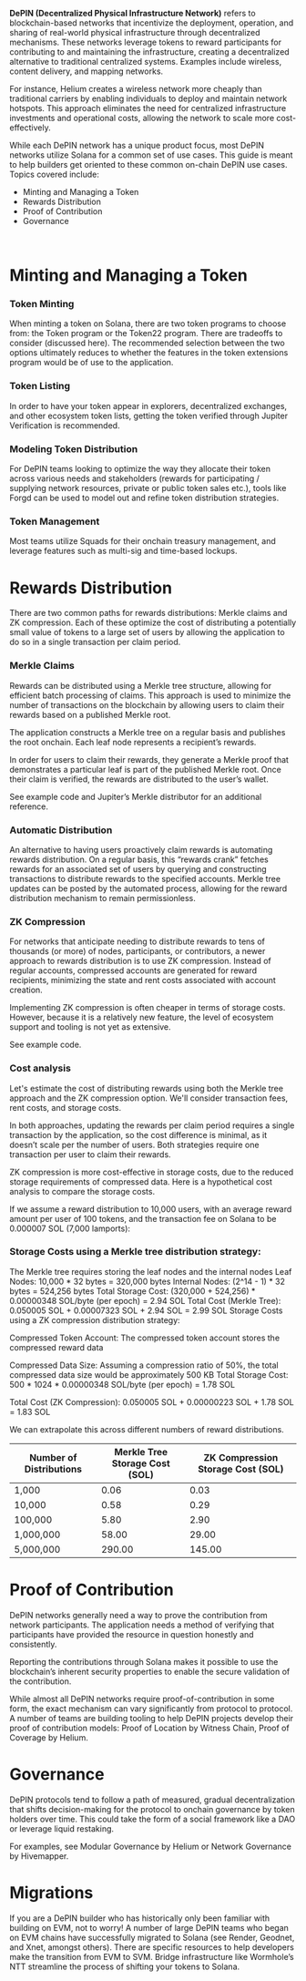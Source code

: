 **DePIN (Decentralized Physical Infrastructure Network)** refers to blockchain-based networks that incentivize the deployment, operation, and sharing of real-world physical infrastructure through decentralized mechanisms. These networks leverage tokens to reward participants for contributing to and maintaining the infrastructure, creating a decentralized alternative to traditional centralized systems. Examples include wireless, content delivery, and mapping networks.

For instance, Helium creates a wireless network more cheaply than traditional carriers by enabling individuals to deploy and maintain network hotspots. This approach eliminates the need for centralized infrastructure investments and operational costs, allowing the network to scale more cost-effectively.

While each DePIN network has a unique product focus, most DePIN networks utilize Solana for a common set of use cases. This guide is meant to help builders get oriented to these common on-chain DePIN use cases. Topics covered include:

- Minting and Managing a Token
- Rewards Distribution
- Proof of Contribution
- Governance

<br/>

# Minting and Managing a Token
### Token Minting
When minting a token on Solana, there are two token programs to choose from: the Token program or the Token22 program. There are tradeoffs to consider (discussed here). The recommended selection between the two options ultimately reduces to whether the features in the token extensions program would be of use to the application.

### Token Listing
In order to have your token appear in explorers, decentralized exchanges, and other ecosystem token lists, getting the token verified through Jupiter Verification is recommended.

### Modeling Token Distribution
For DePIN teams looking to optimize the way they allocate their token across various needs and stakeholders (rewards for participating / supplying network resources, private or public token sales etc.), tools like Forgd can be used to model out and refine token distribution strategies.

### Token Management
Most teams utilize Squads for their onchain treasury management, and leverage features such as multi-sig and time-based lockups.

# Rewards Distribution
There are two common paths for rewards distributions: Merkle claims and ZK compression. Each of these optimize the cost of distributing a potentially small value of tokens to a large set of users by allowing the application to do so in a single transaction per claim period.

### Merkle Claims
Rewards can be distributed using a Merkle tree structure, allowing for efficient batch processing of claims. This approach is used to minimize the number of transactions on the blockchain by allowing users to claim their rewards based on a published Merkle root.

The application constructs a Merkle tree on a regular basis and publishes the root onchain. Each leaf node represents a recipient’s rewards.

In order for users to claim their rewards, they generate a Merkle proof that demonstrates a particular leaf is part of the published Merkle root. Once their claim is verified, the rewards are distributed to the user’s wallet.

See example code and Jupiter’s Merkle distributor for an additional reference.

### Automatic Distribution
An alternative to having users proactively claim rewards is automating rewards distribution. On a regular basis, this “rewards crank” fetches rewards for an associated set of users by querying and constructing transactions to distribute rewards to the specified accounts. Merkle tree updates can be posted by the automated process, allowing for the reward distribution mechanism to remain permissionless.

### ZK Compression
For networks that anticipate needing to distribute rewards to tens of thousands (or more) of nodes, participants, or contributors, a newer approach to rewards distribution is to use ZK compression. Instead of regular accounts, compressed accounts are generated for reward recipients, minimizing the state and rent costs associated with account creation.

Implementing ZK compression is often cheaper in terms of storage costs. However, because it is a relatively new feature, the level of ecosystem support and tooling is not yet as extensive.

See example code.

### Cost analysis
Let's estimate the cost of distributing rewards using both the Merkle tree approach and the ZK compression option. We'll consider transaction fees, rent costs, and storage costs.

In both approaches, updating the rewards per claim period requires a single transaction by the application, so the cost difference is minimal, as it doesn’t scale per the number of users. Both strategies require one transaction per user to claim their rewards.

ZK compression is more cost-effective in storage costs, due to the reduced storage requirements of compressed data. Here is a hypothetical cost analysis to compare the storage costs.

If we assume a reward distribution to 10,000 users, with an average reward amount per user of 100 tokens, and the transaction fee on Solana to be 0.000007 SOL (7,000 lamports):

### Storage Costs using a Merkle tree distribution strategy:

The Merkle tree requires storing the leaf nodes and the internal nodes
Leaf Nodes: 10,000 * 32 bytes = 320,000 bytes
Internal Nodes: (2^14 - 1) * 32 bytes = 524,256 bytes
Total Storage Cost: (320,000 + 524,256) * 0.00000348 SOL/byte (per epoch) = 2.94 SOL
Total Cost (Merkle Tree): 0.050005 SOL + 0.00007323 SOL + 2.94 SOL = 2.99 SOL
Storage Costs using a ZK compression distribution strategy:

Compressed Token Account: The compressed token account stores the compressed reward data

Compressed Data Size: Assuming a compression ratio of 50%, the total compressed data size would be approximately 500 KB
Total Storage Cost: 500 * 1024 * 0.00000348 SOL/byte (per epoch) = 1.78 SOL

Total Cost (ZK Compression): 0.050005 SOL + 0.00000223 SOL + 1.78 SOL = 1.83 SOL

We can extrapolate this across different numbers of reward distributions.

| Number of Distributions | Merkle Tree Storage Cost (SOL) | ZK Compression Storage Cost (SOL) |
|-------------|---------|---------|
| 1,000       | 0.06    | 0.03    |
| 10,000      | 0.58    | 0.29    |
| 100,000     | 5.80    | 2.90    |
| 1,000,000   | 58.00   | 29.00   |
| 5,000,000   | 290.00  | 145.00  |

# Proof of Contribution
DePIN networks generally need a way to prove the contribution from network participants. The application needs a method of verifying that participants have provided the resource in question honestly and consistently.

Reporting the contributions through Solana makes it possible to use the blockchain’s inherent security properties to enable the secure validation of the contribution.

While almost all DePIN networks require proof-of-contribution in some form, the exact mechanism can vary significantly from protocol to protocol. A number of teams are building tooling to help DePIN projects develop their proof of contribution models: Proof of Location by Witness Chain, Proof of Coverage by Helium.

# Governance
DePIN protocols tend to follow a path of measured, gradual decentralization that shifts decision-making for the protocol to onchain governance by token holders over time. This could take the form of a social framework like a DAO or leverage liquid restaking.

For examples, see Modular Governance by Helium or Network Governance by Hivemapper.

# Migrations
If you are a DePIN builder who has historically only been familiar with building on EVM, not to worry! A number of large DePIN teams who began on EVM chains have successfully migrated to Solana (see Render, Geodnet, and Xnet, amongst others). There are specific resources to help developers make the transition from EVM to SVM. Bridge infrastructure like Wormhole’s NTT streamline the process of shifting your tokens to Solana.

